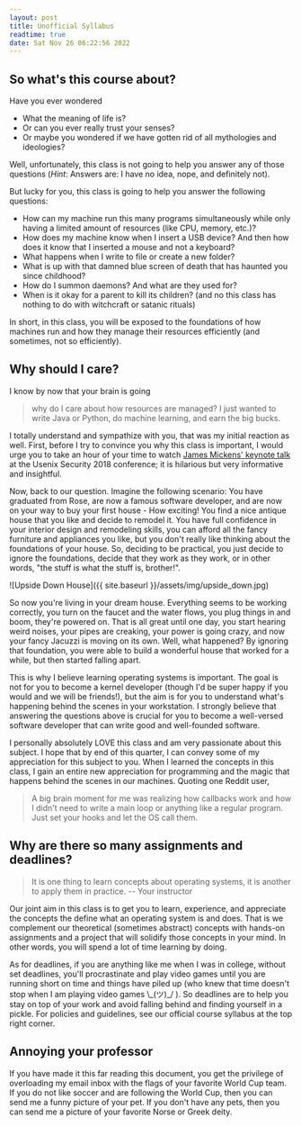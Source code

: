 ```yaml
---
layout: post
title: Unofficial Syllabus
readtime: true
date: Sat Nov 26 06:22:56 2022 
---
```


## So what's this course about?
Have you ever wondered
* What the meaning of life is?
* Or can you ever really trust your senses?
* Or maybe you wondered if we have gotten rid of all mythologies and ideologies?

Well, unfortunately, this class is not going to help you answer any of those
questions (_Hint_: Answers are: I have no idea, nope, and definitely not).

But lucky for you, this class is going to help you answer the following
questions:

* How can my machine run this many programs simultaneously while only having a
  limited amount of resources (like CPU, memory, etc.)?
* How does my machine know when I insert a USB device? And then how does it know
  that I inserted a mouse and not a keyboard?
* What happens when I write to file or create a new folder?
* What is up with that damned blue screen of death that has haunted you since
  childhood?
* How do I summon daemons? And what are they used for?
* When is it okay for a parent to kill its children? (and no this class has
  nothing to do with witchcraft or satanic rituals)

In short, in this class, you will be exposed to the foundations of how machines
run and how they manage their resources efficiently (and sometimes, not so
efficiently). 

## Why should I care?
I know by now that your brain is going 
>why do I care about how resources are managed? I just wanted to write Java or
Python, do machine learning, and earn the big bucks.

I totally understand and sympathize with you, that was my initial reaction as
well. First, before I try to convince you why this class is important, I would
urge you to take an hour of your time to watch [James Mickens' keynote
talk](https://www.youtube.com/watch?v=ajGX7odA87k) at the Usenix Security 2018
conference; it is hilarious but very informative and insightful. 

Now, back to our question. Imagine the following scenario: You have graduated
from Rose, are now a famous software developer, and are now on your way to buy
your first house - How exciting! You find a nice antique house that you like and
decide to remodel it. You have full confidence in your interior design and
remodeling skills, you can afford all the fancy furniture and appliances you
like, but you don't really like thinking about the foundations of your house.
So, deciding to be practical, you just decide to ignore the foundations, decide
that they work as they work, or in other words, "the stuff is what the stuff is,
brother!".

![Upside Down House]({{ site.baseurl }}/assets/img/upside_down.jpg)

So now you're living in your dream house. Everything seems to be working
correctly, you turn on the faucet and the water flows, you plug things in and
boom, they're powered on. That is all great until one day, you start hearing
weird noises, your pipes are creaking, your power is going crazy, and now your
fancy Jacuzzi is moving on its own. Well, what happened? By ignoring that
foundation, you were able to build a wonderful house that worked for a while,
but then started falling apart. 

This is why I believe learning operating systems is important. The goal is not
for you to become a kernel developer (though I'd be super happy if you would and
we will be friends!), but the aim is for you to understand what's happening
behind the scenes in your workstation. I strongly believe that answering the
questions above is crucial for you to become a well-versed software developer
that can write good and well-founded software. 

I personally absolutely LOVE this class and am very passionate about this
subject. I hope that by end of this quarter, I can convey some of my
appreciation for this subject to you. When I learned the concepts in this
class, I gain an entire new appreciation for programming and the magic that
happens behind the scenes in our machines. Quoting one Reddit user, 
> A big brain moment for me was realizing how callbacks work and how I didn't
  need to write a main loop or anything like a regular program. Just set your
  hooks and let the OS call them.

## Why are there so many assignments and deadlines?
> It is one thing to learn concepts about operating systems, it is another to
apply them in practice. -- Your instructor

Our joint aim in this class is to get you to learn, experience, and appreciate
the concepts the define what an operating system is and does. That is we
complement our theoretical (sometimes abstract) concepts with hands-on
assignments and a project that will solidify those concepts in your mind. In
other words, you will spend a lot of time learning by doing.

As for deadlines, if you are anything like me when I was in college, without set
deadlines, you'll procrastinate and play video games until you are running short
on time and things have piled up (who knew that time doesn't stop when I am
playing video games \\\_(ツ)\_/ ). So deadlines are to help you stay on top of
your work and avoid falling behind and finding yourself in a pickle. For
policies and guidelines, see our official course syllabus at the top right
corner.

## Annoying your professor

If you have made it this far reading this document, you get the privilege of
overloading my email inbox with the flags of your favorite World Cup team. If
you do not like soccer and are following the World Cup, then you can send me a
funny picture of your pet. If you don't have any pets, then you can send me a
picture of your favorite Norse or Greek deity.

<!-- 
## A statement on mental health
I know that as students, you are dealing with a lot of stress, often a lack of
sleep, and sometimes social isolation (especially in the COVID times). It is
easy to neglect your mental (and physical) health and lose yourself in the
vortex of pressure. Spoken from experience, it is important for you to *make
time* for yourself, both mentally and physically. Therefore, if at any point
during the quarter, you feel that you are in need of help, please reach out to
the [office of health
services](https://www.rose-hulman.edu/campus-life/student-services/wellness-and-health-services/health-services/index.html)
or [the student counseling
center](https://www.rose-hulman.edu/campus-life/student-services/wellness-and-health-services/counseling-services/index.html).
Also, if you feel comfortable, you can reach out to me so I can help you
devise a plan to tackle your coursework for CSSE 332. 

Students of Sections 03 and 04 (and others if you like), if you have read so far
into the unofficial syllabus, send [Mohammad](mailto:noureddi@rose-hulman.edu) a
picture of your favorite Norse or Greek god. If you don't have a favorite Norse
or Greek god, then look them up and pick one, you definitely should. 

## Mystery Point
I bet you were wondering what is the mystery point about in the official syllabus. Well, here it is.
If you have read this unofficial syllabus, send me an email with a picture of a dinosaur and you
automatically earn one point on your grade!
-->



